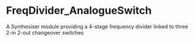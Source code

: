 # FreqDivider_AnalogueSwitch
A Synthesiser module providing a 4-stage frequency divider linked to three 2-in 2-out changeover switches
